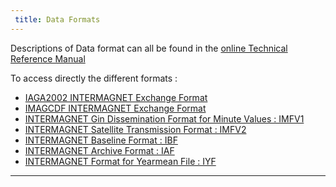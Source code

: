 ```yaml
---
 title: Data Formats 
---
```



Descriptions of Data format can all be found in the [online Technical Reference Manual](https://tech-man.intermagnet.org/)

To access directly the different formats :

- [IAGA2002 INTERMAGNET Exchange Format](https://tech-man.intermagnet.org/stable/appendices/dataformats.html#iaga2002-intermagnet-exchange-format-spreadsheet-compatible)
- [IMAGCDF INTERMAGNET Exchange Format](https://tech-man.intermagnet.org/stable/appendices/dataformats.html#imagcdf-intermagnet-exchange-format)
- [INTERMAGNET Gin Dissemination Format for Minute Values : IMFV1](https://tech-man.intermagnet.org/stable/appendices/dataformats.html#intermagnet-gin-dissemination-format-for-minute-values-imfv)
- [INTERMAGNET Satellite Transmission Format : IMFV2](https://tech-man.intermagnet.org/stable/appendices/dataformats.html#intermagnet-satellite-transmission-format-imfv2-83)
- [INTERMAGNET Baseline Format : IBF](https://tech-man.intermagnet.org/stable/appendices/dataformats.html#intermagnet-baseline-format-ibf)
- [INTERMAGNET Archive Format : IAF](https://tech-man.intermagnet.org/stable/appendices/archivedataformats.html#intermagnet-archive-format-iaf)
- [INTERMAGNET Format for Yearmean File : IYF](https://tech-man.intermagnet.org/stable/appendices/archivedataformats.html#intermagnet-format-for-yearmean-file-iyf-v1-02)

---

